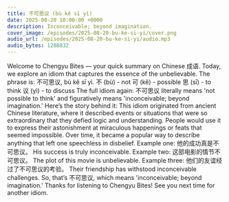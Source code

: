 ```yaml
---
title: 不可思议 (bù kě sī yì)
date: 2025-08-20 10:00:00 +0000
description: Inconceivable; beyond imagination.
cover_image: /episodes/2025-08-20-bu-ke-si-yi/cover.png
audio_url: /episodes/2025-08-20-bu-ke-si-yi/audio.mp3
audio_bytes: 1208832
---
```



Welcome to Chengyu Bites — your quick summary on Chinese 成语. Today, we explore an idiom that captures the essence of the unbelievable.  The phrase is: 不可思议, bù kě sī yì.  不 (bù) - not  可 (kě) - possible  思 (sī) - to think  议 (yì) - to discuss  The full idiom again: 不可思议 literally means 'not possible to think' and figuratively means 'inconceivable; beyond imagination.'  Here’s the story behind it:  This idiom originated from ancient Chinese literature, where it described events or situations that were so extraordinary that they defied logic and understanding. People would use it to express their astonishment at miraculous happenings or feats that seemed impossible. Over time, it became a popular way to describe anything that left one speechless in disbelief.  Example one: 他的成功真是不可思议。  His success is truly inconceivable.  Example two: 这部电影的情节不可思议。  The plot of this movie is unbelievable.  Example three: 他们的友谊经过了不可思议的考验。  Their friendship has withstood inconceivable challenges.  So, that’s 不可思议, which means 'inconceivable; beyond imagination.' Thanks for listening to Chengyu Bites! See you next time for another idiom.
